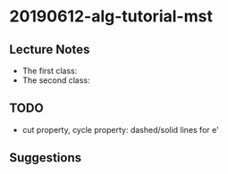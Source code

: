 # 20190612-alg-tutorial-mst

## Lecture Notes
- The first class: 
- The second class: 

## TODO
- cut property, cycle property: dashed/solid lines for e'

## Suggestions
